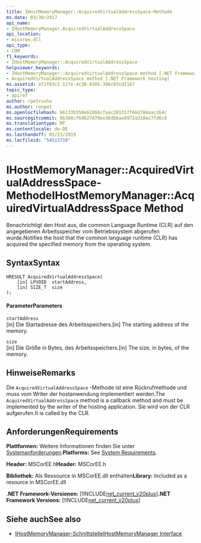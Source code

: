 ```yaml
---
title: IHostMemoryManager::AcquiredVirtualAddressSpace-Methode
ms.date: 03/30/2017
api_name:
- IHostMemoryManager.AcquiredVirtualAddressSpace
api_location:
- mscoree.dll
api_type:
- COM
f1_keywords:
- IHostMemoryManager::AcquiredVirtualAddressSpace
helpviewer_keywords:
- IHostMemoryManager::AcquiredVirtualAddressSpace method [.NET Framework hosting]
- AcquiredVirtualAddressSpace method [.NET Framework hosting]
ms.assetid: ef2f83c2-127e-4c38-8385-306c03cd2167
topic_type:
- apiref
author: rpetrusha
ms.author: ronpet
ms.openlocfilehash: b6133b558e62d66cfaac201317f66d784aac264c
ms.sourcegitcommit: 6b308cf6d627d78ee36dbbae8972a310ac7fd6c8
ms.translationtype: MT
ms.contentlocale: de-DE
ms.lasthandoff: 01/23/2019
ms.locfileid: "54513710"
---
```

# <a name="ihostmemorymanageracquiredvirtualaddressspace-method"></a><span data-ttu-id="38a89-102">IHostMemoryManager::AcquiredVirtualAddressSpace-Methode</span><span class="sxs-lookup"><span data-stu-id="38a89-102">IHostMemoryManager::AcquiredVirtualAddressSpace Method</span></span>
<span data-ttu-id="38a89-103">Benachrichtigt den Host aus, die common Language Runtime (CLR) auf den angegebenen Arbeitsspeicher vom Betriebssystem abgerufen wurde.</span><span class="sxs-lookup"><span data-stu-id="38a89-103">Notifies the host that the common language runtime (CLR) has acquired the specified memory from the operating system.</span></span>  
  
## <a name="syntax"></a><span data-ttu-id="38a89-104">Syntax</span><span class="sxs-lookup"><span data-stu-id="38a89-104">Syntax</span></span>  
  
```  
HRESULT AcquiredVirtualAddressSpace(  
    [in] LPVOID  startAddress,  
    [in] SIZE_T  size  
);  
```  
  
#### <a name="parameters"></a><span data-ttu-id="38a89-105">Parameter</span><span class="sxs-lookup"><span data-stu-id="38a89-105">Parameters</span></span>  
 `startAddress`  
 <span data-ttu-id="38a89-106">[in] Die Startadresse des Arbeitsspeichers.</span><span class="sxs-lookup"><span data-stu-id="38a89-106">[in] The starting address of the memory.</span></span>  
  
 `size`  
 <span data-ttu-id="38a89-107">[in] Die Größe in Bytes, des Arbeitsspeichers.</span><span class="sxs-lookup"><span data-stu-id="38a89-107">[in] The size, in bytes, of the memory.</span></span>  
  
## <a name="remarks"></a><span data-ttu-id="38a89-108">Hinweise</span><span class="sxs-lookup"><span data-stu-id="38a89-108">Remarks</span></span>  
 <span data-ttu-id="38a89-109">Die `AcquiredVirtualAddressSpace` -Methode ist eine Rückrufmethode und muss vom Writer der hostanwendung implementiert werden.</span><span class="sxs-lookup"><span data-stu-id="38a89-109">The `AcquiredVirtualAddressSpace` method is a callback method and must be implemented by the writer of the hosting application.</span></span> <span data-ttu-id="38a89-110">Sie wird von der CLR aufgerufen.</span><span class="sxs-lookup"><span data-stu-id="38a89-110">It is called by the CLR.</span></span>  
  
## <a name="requirements"></a><span data-ttu-id="38a89-111">Anforderungen</span><span class="sxs-lookup"><span data-stu-id="38a89-111">Requirements</span></span>  
 <span data-ttu-id="38a89-112">**Plattformen:** Weitere Informationen finden Sie unter [Systemanforderungen](../../../../docs/framework/get-started/system-requirements.md).</span><span class="sxs-lookup"><span data-stu-id="38a89-112">**Platforms:** See [System Requirements](../../../../docs/framework/get-started/system-requirements.md).</span></span>  
  
 <span data-ttu-id="38a89-113">**Header:** MSCorEE.h</span><span class="sxs-lookup"><span data-stu-id="38a89-113">**Header:** MSCorEE.h</span></span>  
  
 <span data-ttu-id="38a89-114">**Bibliothek:** Als Ressource in MSCorEE.dll enthalten</span><span class="sxs-lookup"><span data-stu-id="38a89-114">**Library:** Included as a resource in MSCorEE.dll</span></span>  
  
 <span data-ttu-id="38a89-115">**.NET Framework-Versionen:** [!INCLUDE[net_current_v20plus](../../../../includes/net-current-v20plus-md.md)]</span><span class="sxs-lookup"><span data-stu-id="38a89-115">**.NET Framework Versions:** [!INCLUDE[net_current_v20plus](../../../../includes/net-current-v20plus-md.md)]</span></span>  
  
## <a name="see-also"></a><span data-ttu-id="38a89-116">Siehe auch</span><span class="sxs-lookup"><span data-stu-id="38a89-116">See also</span></span>
- [<span data-ttu-id="38a89-117">IHostMemoryManager-Schnittstelle</span><span class="sxs-lookup"><span data-stu-id="38a89-117">IHostMemoryManager Interface</span></span>](../../../../docs/framework/unmanaged-api/hosting/ihostmemorymanager-interface.md)

